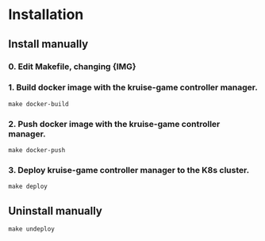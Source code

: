 # Installation

## Install manually

### 0. Edit Makefile, changing {IMG}

### 1. Build docker image with the kruise-game controller manager.
```shell
make docker-build
```

### 2. Push docker image with the kruise-game controller manager.
```shell
make docker-push
```

### 3. Deploy kruise-game controller manager to the K8s cluster.
```shell
make deploy
```

## Uninstall manually
```shell
make undeploy
```

